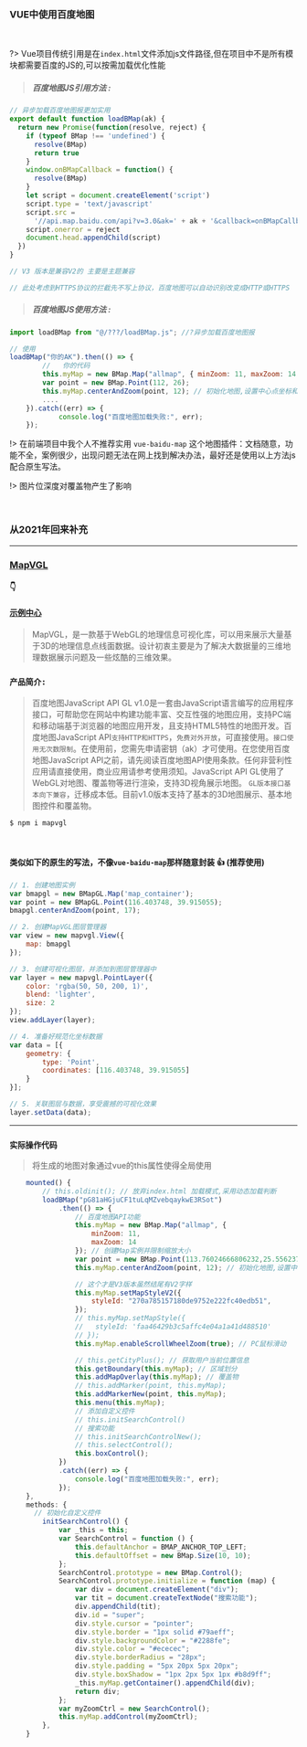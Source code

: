 ### VUE中使用百度地图

<br>

?> Vue项目传统引用是在`index.html`文件添加js文件路径,但在项目中不是所有模块都需要百度的JS的,可以按需加载优化性能

> ##### 百度地图JS引用方法 :

```javascript
// 异步加载百度地图报更加实用
export default function loadBMap(ak) {
  return new Promise(function(resolve, reject) {
    if (typeof BMap !== 'undefined') {
      resolve(BMap)
      return true
    }
    window.onBMapCallback = function() {
      resolve(BMap)
    }
    let script = document.createElement('script')
    script.type = 'text/javascript'
    script.src =
      '//api.map.baidu.com/api?v=3.0&ak=' + ak + '&callback=onBMapCallback'
    script.onerror = reject
    document.head.appendChild(script)
  })
}

// V3 版本是兼容V2的 主要是主题兼容

// 此处考虑到HTTPS协议的拦截先不写上协议，百度地图可以自动识别改变成HTTP或HTTPS

```

> ##### 百度地图JS使用方法 :

```javascript
import loadBMap from "@/???/loadBMap.js"; //?异步加载百度地图报

// 使用
loadBMap("你的AK").then(() => {
        //   你的代码
        this.myMap = new BMap.Map("allmap", { minZoom: 11, maxZoom: 14 }); // 创建Map实例并限制缩放大小
        var point = new BMap.Point(112, 26);
        this.myMap.centerAndZoom(point, 12); // 初始化地图,设置中心点坐标和地图级别
        ....
    }).catch((err) => {
            console.log("百度地图加载失败:", err);
    });
```


!> 在前端项目中我个人不推荐实用 `vue-baidu-map` 这个地图插件：文档随意，功能不全，案例很少，出现问题无法在网上找到解决办法，最好还是使用以上方法js配合原生写法。


!> 图片位深度对覆盖物产生了影响


<br>

### 从2021年回来补充

---

###  [MapVGL](http://lbsyun.baidu.com/solutions/mapvdata) 

#### 👇

####  [示例中心](http://lbsyun.baidu.com/jsdemo.htm#a1_2)

> MapVGL，是一款基于WebGL的地理信息可视化库，可以用来展示大量基于3D的地理信息点线面数据。设计初衷主要是为了解决大数据量的三维地理数据展示问题及一些炫酷的三维效果。

### `产品简介:`

> 百度地图JavaScript API GL v1.0是一套由JavaScript语言编写的应用程序接口，可帮助您在网站中构建功能丰富、交互性强的地图应用，支持PC端和移动端基于浏览器的地图应用开发，且支持HTML5特性的地图开发。百度地图JavaScript API`支持HTTP和HTTPS`，`免费对外开放`，可直接使用。`接口使用无次数限制`。在使用前，您需先申请密钥（ak）才可使用。在您使用百度地图JavaScript API之前，请先阅读百度地图API使用条款。任何非营利性应用请直接使用，商业应用请参考使用须知。JavaScript API GL使用了WebGL对地图、覆盖物等进行渲染，支持3D视角展示地图。 `GL版本接口基本向下兼容`，迁移成本低。目前v1.0版本支持了基本的3D地图展示、基本地图控件和覆盖物。

```bash
$ npm i mapvgl
```

<br>

#### 类似如下的原生的写法，不像`vue-baidu-map`那样随意封装 👍 (推荐使用)


```javascript
// 1. 创建地图实例
var bmapgl = new BMapGL.Map('map_container');
var point = new BMapGL.Point(116.403748, 39.915055);
bmapgl.centerAndZoom(point, 17);

// 2. 创建MapVGL图层管理器
var view = new mapvgl.View({
    map: bmapgl
});

// 3. 创建可视化图层，并添加到图层管理器中
var layer = new mapvgl.PointLayer({
    color: 'rgba(50, 50, 200, 1)',
    blend: 'lighter',
    size: 2
});
view.addLayer(layer);

// 4. 准备好规范化坐标数据
var data = [{
    geometry: {
        type: 'Point',
        coordinates: [116.403748, 39.915055]
    }
}];

// 5. 关联图层与数据，享受震撼的可视化效果
layer.setData(data);
```


---

### `实际操作代码`

> 将生成的地图对象通过vue的this属性使得全局使用

```javascript
    mounted() {
        // this.oldinit(); // 放弃index.html 加载模式,采用动态加载判断
        loadBMap("pG81aHGjuCF1tuLqMZvebqaykwE3RSot")
            .then(() => {
                // 百度地图API功能
                this.myMap = new BMap.Map("allmap", {
                    minZoom: 11,
                    maxZoom: 14
                }); // 创建Map实例并限制缩放大小
                var point = new BMap.Point(113.76024666806232,25.5562378897174);
                this.myMap.centerAndZoom(point, 12); // 初始化地图,设置中心点坐标和地图级别

                // 这个才是V3版本虽然结尾有V2字样
                this.myMap.setMapStyleV2({
                    styleId: "270a785157180de9752e222fc40edb51",
                });
                // this.myMap.setMapStyle({
                //   styleId: 'faa46429b3c5affc4e04a1a41d488510'
                // });
                this.myMap.enableScrollWheelZoom(true); // PC鼠标滑动

                // this.getCityPlus(); // 获取用户当前位置信息
                this.getBoundary(this.myMap); // 区域划分
                this.addMapOverlay(this.myMap); // 覆盖物
                // this.addMarker(point, this.myMap);
                this.addMarkerNew(point, this.myMap);
                this.menu(this.myMap);
                // 添加自定义控件
                // this.initSearchControl()
                // 搜索功能
                // this.initSearchControlNew();
                // this.selectControl();
                this.boxControl();
            })
            .catch((err) => {
                console.log("百度地图加载失败:", err);
            });
    },
    methods: {
      // 初始化自定义控件
        initSearchControl() {
            var _this = this;
            var SearchControl = function () {
                this.defaultAnchor = BMAP_ANCHOR_TOP_LEFT;
                this.defaultOffset = new BMap.Size(10, 10);
            };
            SearchControl.prototype = new BMap.Control();
            SearchControl.prototype.initialize = function (map) {
                var div = document.createElement("div");
                var tit = document.createTextNode("搜索功能");
                div.appendChild(tit);
                div.id = "super";
                div.style.cursor = "pointer";
                div.style.border = "1px solid #79aeff";
                div.style.backgroundColor = "#2288fe";
                div.style.color = "#ececec";
                div.style.borderRadius = "28px";
                div.style.padding = "5px 20px 5px 20px";
                div.style.boxShadow = "1px 2px 5px 1px #b8d9ff";
                _this.myMap.getContainer().appendChild(div);
                return div;
            };
            var myZoomCtrl = new SearchControl();
            this.myMap.addControl(myZoomCtrl);
        },
    }
```

<style>
@import url('static/css/code2.css');
</style>